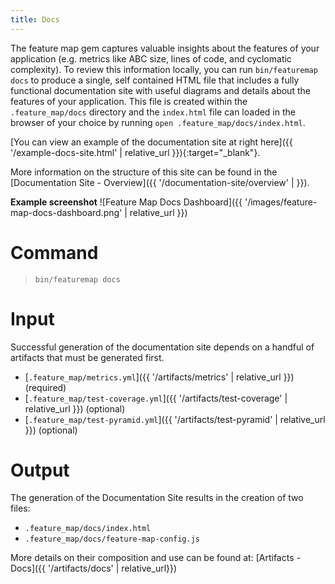 ```yaml
---
title: Docs
---
```


The feature map gem captures valuable insights about the features of your application (e.g. metrics like ABC size, lines of code, and cyclomatic complexity). To review this information locally, you can run `bin/featuremap docs` to produce a single, self contained HTML file that includes a fully functional documentation site with useful diagrams and details about the features of your application. This file is created within the `.feature_map/docs` directory and the `index.html` file can loaded in the browser of your choice by running `open .feature_map/docs/index.html`.

[You can view an example of the documentation site at right here]({{ '/example-docs-site.html' | relative_url }}){:target="_blank"}.

More information on the structure of this site can be found in the [Documentation Site - Overview]({{ '/documentation-site/overview' | 
}}).

**Example screenshot**
![Feature Map Docs Dashboard]({{ '/images/feature-map-docs-dashboard.png' | relative_url }})

# Command

> `bin/featuremap docs`

# Input

Successful generation of the documentation site depends on a handful of artifacts that must be generated first.

- [`.feature_map/metrics.yml`]({{ '/artifacts/metrics' | relative_url }}) (required)
- [`.feature_map/test-coverage.yml`]({{ '/artifacts/test-coverage' | relative_url }}) (optional)
- [`.feature_map/test-pyramid.yml`]({{ '/artifacts/test-pyramid' | relative_url }}) (optional)

# Output

The generation of the Documentation Site results in the creation of two files:
  - `.feature_map/docs/index.html`
  - `.feature_map/docs/feature-map-config.js`

More details on their composition and use can be found at:  [Artifacts - Docs]({{ '/artifacts/docs' | relative_url}})
